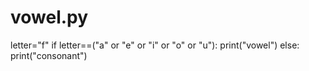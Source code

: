 # vowel.py
letter="f" 
if letter==("a" or "e" or "i" or "o" or "u"):
print("vowel") 
else:
print("consonant")
